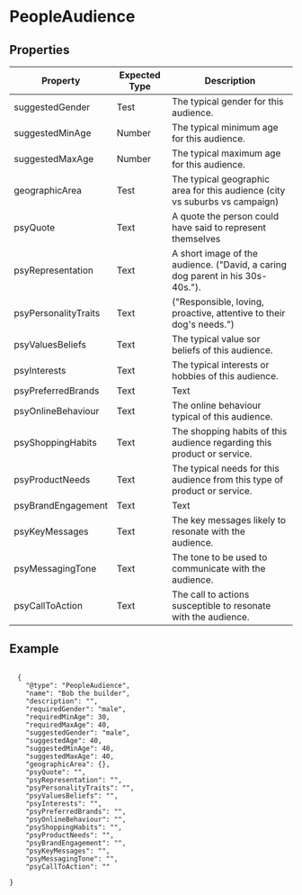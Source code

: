 # PeopleAudience

## Properties
|Property | Expected Type | Description |
|--- |---|---|
| suggestedGender | Test | The typical gender for this audience. |
| suggestedMinAge | Number | The typical minimum age for this audience. |
| suggestedMaxAge | Number | The typical maximum age for this audience. |
| geographicArea | Test | The typical geographic area for this audience (city vs suburbs vs campaign) |
| psyQuote | Text | A quote the person could have said to represent themselves | 
| psyRepresentation | Text | A short image of the audience. ("David, a caring dog parent in his 30s-40s."). |
| psyPersonalityTraits | Text | ("Responsible, loving, proactive, attentive to their dog's needs.") | 
| psyValuesBeliefs | Text | The typical value sor beliefs of this audience. | 
| psyInterests |  Text | The typical interests or hobbies of this audience.  | 
| psyPreferredBrands | Text | Text |
| psyOnlineBehaviour  | Text | The online behaviour typical of this audience. |
| psyShoppingHabits  | Text | The shopping habits of this audience regarding this product or service. |
| psyProductNeeds  | Text | The typical needs for this audience from this type of product or service. |
| psyBrandEngagement  | Text | Text |
| psyKeyMessages | Text | The key messages likely to resonate with the audience. |
| psyMessagingTone  | Text | The tone to be used to communicate with the audience.  |
| psyCallToAction  | Text | The call to actions susceptible to resonate with the audience. |



## Example
```

  {
    "@type": "PeopleAudience",
    "name": "Bob the builder",
    "description": "",
    "requiredGender": "male",
    "requiredMinAge": 30,
    "requiredMaxAge": 40,
    "suggestedGender": "male",
    "suggestedAge": 40,
    "suggestedMinAge": 40,
    "suggestedMaxAge": 40,
    "geographicArea": {},
    "psyQuote": "",
    "psyRepresentation": "",
    "psyPersonalityTraits": "",
    "psyValuesBeliefs": "",
    "psyInterests": "",
    "psyPreferredBrands": "",
    "psyOnlineBehaviour": "",
    "psyShoppingHabits": "",
    "psyProductNeeds": "",
    "psyBrandEngagement": "",
    "psyKeyMessages": "",
    "psyMessagingTone": "",
    "psyCallToAction": ""

}
```
